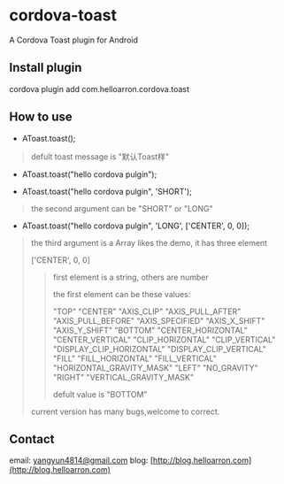 # cordova-toast
A Cordova Toast plugin for Android


## Install plugin
cordova plugin add com.helloarron.cordova.toast

## How to use
- AToast.toast();
>  defult toast message is "默认Toast样"

- AToast.toast("hello cordova pulgin");


- AToast.toast("hello cordova pulgin", 'SHORT');
> the second argument can be "SHORT" or "LONG"

- AToast.toast("hello cordova pulgin", 'LONG', ['CENTER', 0, 0]);
> the third argument is a Array likes the demo, it has three element
>
> ['CENTER', 0, 0]
>> first element is a string, others are number
>>
>> the first element can be these values:
>>
>> "TOP" "CENTER" "AXIS_CLIP" "AXIS_PULL_AFTER" "AXIS_PULL_BEFORE" "AXIS_SPECIFIED" "AXIS_X_SHIFT" "AXIS_Y_SHIFT" "BOTTOM" "CENTER_HORIZONTAL" "CENTER_VERTICAL" "CLIP_HORIZONTAL" "CLIP_VERTICAL" "DISPLAY_CLIP_HORIZONTAL" "DISPLAY_CLIP_VERTICAL" "FILL" "FILL_HORIZONTAL" "FILL_VERTICAL" "HORIZONTAL_GRAVITY_MASK" "LEFT" "NO_GRAVITY" "RIGHT" "VERTICAL_GRAVITY_MASK"
>>
>> defult value is "BOTTOM"
>
> current version has many bugs,welcome to correct.

## Contact
email: yangyun4814@gmail.com
blog: [http://blog.helloarron.com](http://blog.helloarron.com)
